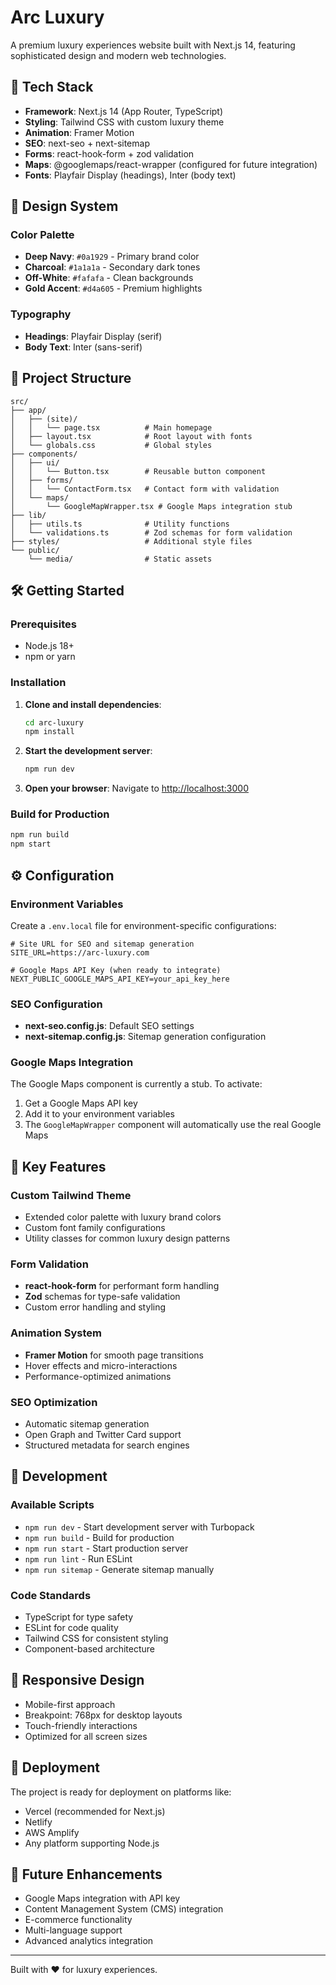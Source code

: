 # Arc Luxury

A premium luxury experiences website built with Next.js 14, featuring sophisticated design and modern web technologies.

## 🚀 Tech Stack

- **Framework**: Next.js 14 (App Router, TypeScript)
- **Styling**: Tailwind CSS with custom luxury theme
- **Animation**: Framer Motion
- **SEO**: next-seo + next-sitemap
- **Forms**: react-hook-form + zod validation
- **Maps**: @googlemaps/react-wrapper (configured for future integration)
- **Fonts**: Playfair Display (headings), Inter (body text)

## 🎨 Design System

### Color Palette
- **Deep Navy**: `#0a1929` - Primary brand color
- **Charcoal**: `#1a1a1a` - Secondary dark tones
- **Off-White**: `#fafafa` - Clean backgrounds
- **Gold Accent**: `#d4a605` - Premium highlights

### Typography
- **Headings**: Playfair Display (serif)
- **Body Text**: Inter (sans-serif)

## 📁 Project Structure

```
src/
├── app/
│   ├── (site)/
│   │   └── page.tsx          # Main homepage
│   ├── layout.tsx            # Root layout with fonts
│   └── globals.css           # Global styles
├── components/
│   ├── ui/
│   │   └── Button.tsx        # Reusable button component
│   ├── forms/
│   │   └── ContactForm.tsx   # Contact form with validation
│   └── maps/
│       └── GoogleMapWrapper.tsx # Google Maps integration stub
├── lib/
│   ├── utils.ts              # Utility functions
│   └── validations.ts        # Zod schemas for form validation
├── styles/                   # Additional style files
└── public/
    └── media/                # Static assets
```

## 🛠️ Getting Started

### Prerequisites
- Node.js 18+ 
- npm or yarn

### Installation

1. **Clone and install dependencies**:
   ```bash
   cd arc-luxury
   npm install
   ```

2. **Start the development server**:
   ```bash
   npm run dev
   ```

3. **Open your browser**:
   Navigate to [http://localhost:3000](http://localhost:3000)

### Build for Production

```bash
npm run build
npm start
```

## ⚙️ Configuration

### Environment Variables
Create a `.env.local` file for environment-specific configurations:

```env
# Site URL for SEO and sitemap generation
SITE_URL=https://arc-luxury.com

# Google Maps API Key (when ready to integrate)
NEXT_PUBLIC_GOOGLE_MAPS_API_KEY=your_api_key_here
```

### SEO Configuration
- **next-seo.config.js**: Default SEO settings
- **next-sitemap.config.js**: Sitemap generation configuration

### Google Maps Integration
The Google Maps component is currently a stub. To activate:
1. Get a Google Maps API key
2. Add it to your environment variables
3. The `GoogleMapWrapper` component will automatically use the real Google Maps

## 🎯 Key Features

### Custom Tailwind Theme
- Extended color palette with luxury brand colors
- Custom font family configurations
- Utility classes for common luxury design patterns

### Form Validation
- **react-hook-form** for performant form handling
- **Zod** schemas for type-safe validation
- Custom error handling and styling

### Animation System
- **Framer Motion** for smooth page transitions
- Hover effects and micro-interactions
- Performance-optimized animations

### SEO Optimization
- Automatic sitemap generation
- Open Graph and Twitter Card support
- Structured metadata for search engines

## 🔧 Development

### Available Scripts
- `npm run dev` - Start development server with Turbopack
- `npm run build` - Build for production
- `npm run start` - Start production server
- `npm run lint` - Run ESLint
- `npm run sitemap` - Generate sitemap manually

### Code Standards
- TypeScript for type safety
- ESLint for code quality
- Tailwind CSS for consistent styling
- Component-based architecture

## 📱 Responsive Design
- Mobile-first approach
- Breakpoint: 768px for desktop layouts
- Touch-friendly interactions
- Optimized for all screen sizes

## 🚀 Deployment
The project is ready for deployment on platforms like:
- Vercel (recommended for Next.js)
- Netlify
- AWS Amplify
- Any platform supporting Node.js

## 🔮 Future Enhancements
- Google Maps integration with API key
- Content Management System (CMS) integration
- E-commerce functionality
- Multi-language support
- Advanced analytics integration

---

Built with ❤️ for luxury experiences.
